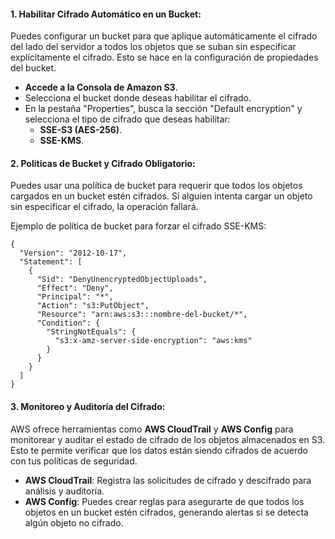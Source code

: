 #### 1. **Habilitar Cifrado Automático en un Bucket**:

Puedes configurar un bucket para que aplique automáticamente el cifrado del lado del servidor a todos los objetos que se suban sin especificar explícitamente el cifrado. Esto se hace en la configuración de propiedades del bucket.

- **Accede a la Consola de Amazon S3**.
- Selecciona el bucket donde deseas habilitar el cifrado.
- En la pestaña "Properties", busca la sección "Default encryption" y selecciona el tipo de cifrado que deseas habilitar:
    - **SSE-S3 (AES-256)**.
    - **SSE-KMS**.

#### 2. **Políticas de Bucket y Cifrado Obligatorio**:

Puedes usar una política de bucket para requerir que todos los objetos cargados en un bucket estén cifrados. Si alguien intenta cargar un objeto sin especificar el cifrado, la operación fallará.

Ejemplo de política de bucket para forzar el cifrado SSE-KMS:

```
{
  "Version": "2012-10-17",
  "Statement": [
    {
      "Sid": "DenyUnencryptedObjectUploads",
      "Effect": "Deny",
      "Principal": "*",
      "Action": "s3:PutObject",
      "Resource": "arn:aws:s3:::nombre-del-bucket/*",
      "Condition": {
        "StringNotEquals": {
          "s3:x-amz-server-side-encryption": "aws:kms"
        }
      }
    }
  ]
}
```

#### 3. **Monitoreo y Auditoría del Cifrado**:

AWS ofrece herramientas como **AWS CloudTrail** y **AWS Config** para monitorear y auditar el estado de cifrado de los objetos almacenados en S3. Esto te permite verificar que los datos están siendo cifrados de acuerdo con tus políticas de seguridad.

- **AWS CloudTrail**: Registra las solicitudes de cifrado y descifrado para análisis y auditoría.
- **AWS Config**: Puedes crear reglas para asegurarte de que todos los objetos en un bucket estén cifrados, generando alertas si se detecta algún objeto no cifrado.